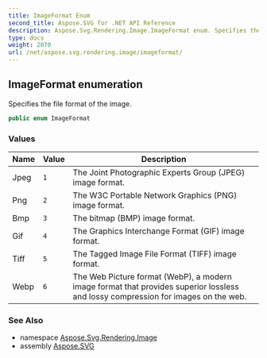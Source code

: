 ```yaml
---
title: ImageFormat Enum
second_title: Aspose.SVG for .NET API Reference
description: Aspose.Svg.Rendering.Image.ImageFormat enum. Specifies the file format of the image
type: docs
weight: 2070
url: /net/aspose.svg.rendering.image/imageformat/
---
```

## ImageFormat enumeration

Specifies the file format of the image.

```csharp
public enum ImageFormat
```

### Values

| Name | Value | Description |
| --- | --- | --- |
| Jpeg | `1` | The Joint Photographic Experts Group (JPEG) image format. |
| Png | `2` | The W3C Portable Network Graphics (PNG) image format. |
| Bmp | `3` | The bitmap (BMP) image format. |
| Gif | `4` | The Graphics Interchange Format (GIF) image format. |
| Tiff | `5` | The Tagged Image File Format (TIFF) image format. |
| Webp | `6` | The Web Picture format (WebP), a modern image format that provides superior lossless and lossy compression for images on the web. |

### See Also

* namespace [Aspose.Svg.Rendering.Image](../../aspose.svg.rendering.image/)
* assembly [Aspose.SVG](../../)

